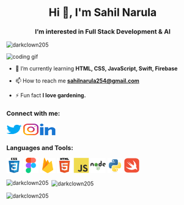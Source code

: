 <h1 align="center">Hi 👋, I'm Sahil Narula</h1>
<h3 align="center">I’m interested in Full Stack Development & AI</h3>

<p align="left">
  <img src="https://komarev.com/ghpvc/?username=darkclown205&label=Profile%20views&color=0e75b6&style=flat" alt="darkclown205" />
</p>
<p align="left">
  <img src="https://cdn.dribbble.com/users/1708816/screenshots/15637256/media/f9826f0af8a49462f048262a8502035b.gif" alt="coding gif" width="500"/>
</p>

- 🌱 I’m currently learning **HTML, CSS, JavaScript, Swift, Firebase**

- 📫 How to reach me **sahilnarula254@gmail.com**

- ⚡ Fun fact **I love gardening.**

<h3 align="left">Connect with me:</h3>
<p align="left">
  <a href="https://twitter.com/sahilnarula205" target="blank">
    <img align="center" src="https://github.com/Darkclown205/Darkclown205/blob/main/Data/twitter.svg" height="30" width="40" /></a>
  <a href="https://instagram.com/sahil2005007" target="blank">
    <img align="center" src="https://github.com/Darkclown205/Darkclown205/blob/main/Data/instagram.svg" alt="sahil2005007" height="30" width="40" /></a>
  <a href="https://www.linkedin.com/in/sahil-narula-a53183293/" target="blank">
    <img align="center" src="https://github.com/Darkclown205/Darkclown205/blob/main/Data/linked-in.svg" alt="sahil narula" height="30" width="40" /></a>
</p>

<h3 align="left">Languages and Tools:</h3>
<p align="left">
  <a href="https://www.w3schools.com/css/" target="_blank" rel="noreferrer">
    <img src="https://github.com/Darkclown205/Darkclown205/blob/main/Data/css.svg" alt="css3" width="40" height="40"/></a>
  <a href="https://www.figma.com/" target="_blank" rel="noreferrer">
    <img src="https://github.com/Darkclown205/Darkclown205/blob/main/Data/figma.svg" alt="figma" width="40" height="40"/></a>
  <a href="https://firebase.google.com/" target="_blank" rel="noreferrer">
    <img src="https://github.com/Darkclown205/Darkclown205/blob/main/Data/firebase.svg" alt="firebase" width="40" height="40"/></a>
  <a href="https://www.w3.org/html/" target="_blank" rel="noreferrer">
    <img src="https://github.com/Darkclown205/Darkclown205/blob/main/Data/html5.svg" alt="html5" width="40" height="40"/></a>
  <a href="https://developer.mozilla.org/en-US/docs/Web/JavaScript" target="_blank" rel="noreferrer">
    <img src="https://github.com/Darkclown205/Darkclown205/blob/main/Data/javascript.svg" alt="javascript" width="40" height="40"/></a>
  <a href="https://nodejs.org" target="_blank" rel="noreferrer">
    <img src="https://github.com/Darkclown205/Darkclown205/blob/main/Data/nodejs.svg" alt="nodejs" width="40" height="40"/></a>
  <a href="https://www.python.org" target="_blank" rel="noreferrer">
    <img src="https://github.com/Darkclown205/Darkclown205/blob/main/Data/python.svg" alt="python" width="40" height="40"/></a>
  <a href="https://developer.apple.com/swift/" target="_blank" rel="noreferrer">
    <img src="https://github.com/Darkclown205/Darkclown205/blob/main/Data/swift.svg" alt="swift" width="40" height="40"/></a>
</p>

<p>
  <img align="left" src="https://github-readme-stats.vercel.app/api/top-langs?username=darkclown205&show_icons=true&locale=en&layout=compact" alt="darkclown205" />
</p>

<p>&nbsp;
  <img align="center" src="https://github-readme-stats.vercel.app/api?username=darkclown205&show_icons=true&locale=en" alt="darkclown205" />
</p>

<p>
  <img align="center" src="https://github-readme-streak-stats.herokuapp.com/?user=darkclown205&" alt="darkclown205" />
</p>
